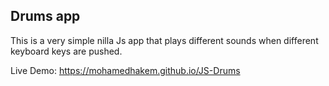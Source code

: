 ## Drums app 
This is a very simple nilla Js app that plays different sounds when different keyboard keys are pushed.

Live Demo: https://mohamedhakem.github.io/JS-Drums

